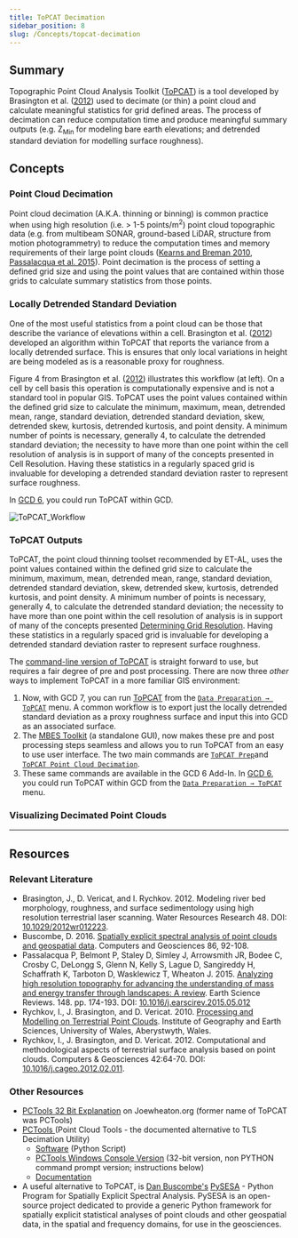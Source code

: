 ```yaml
---
title: ToPCAT Decimation
sidebar_position: 8
slug: /Concepts/topcat-decimation
---
```


## Summary

Topographic Point Cloud Analysis Toolkit ([ToPCAT](http://tat.riverscapes.net/Help/Data_Preparation/topcat-menu/)) is a tool developed by Brasington et al. ([2012](#Relevant_Literature)) used to decimate (or thin) a point cloud and calculate meaningful statistics for grid defined areas. The process of decimation can reduce computation time and produce meaningful summary outputs (e.g. Z<sub>Min</sub> for modeling bare earth elevations; and detrended standard deviation for modelling surface roughness). 

## Concepts

### Point Cloud Decimation 

Point cloud decimation (A.K.A. thinning or binning) is common practice when using high resolution (i.e. > 1-5 points/m<sup>2</sup>) point cloud topographic data (e.g. from multibeam SONAR, ground-based LiDAR, structure from motion photogrammetry) to reduce the computation times and memory requirements of their large point clouds ([Kearns and Breman 2010](http://sites.google.com/a/joewheaton.org/mbs-gcd/z--old-crap/data-processing/quantifying-uncertainty/using-topcat-topcat-based-utilities#_ENREF_10), [Passalacqua et al. 2015](http://dx.doi.org/10.1016/j.earscirev.2015.05.012)). Point decimation is the process of setting a defined grid size and using the point values that are contained within those grids to calculate summary statistics from those points. 

### Locally Detrended Standard Deviation

One of the most useful statistics from a point cloud can be those that describe the variance of elevations within a cell. Brasington et al. ([2012](#Relevant_Literature)) developed an algorithm within ToPCAT that reports the variance from a locally detrended surface. This is ensures that only local variations in height are being modeled as is a reasonable proxy for roughness. 

Figure 4 from Brasington et al. ([2012](#Relevant_Literature)) illustrates this workflow (at left). On a cell by cell basis this operation is computationally expensive and is not a standard tool in popular GIS. ToPCAT uses the point values contained within the defined grid size to calculate the minimum, maximum, mean, detrended mean, range, standard deviation, detrended standard deviation, skew, detrended skew, kurtosis, detrended kurtosis, and point density. A minimum number of points is necessary, generally 4, to calculate the detrended standard deviation; the necessity to have more than one point within the cell resolution of analysis is in support of many of the concepts presented in Cell Resolution. Having these statistics in a regularly spaced grid is invaluable for developing a detrended standard deviation raster to represent surface roughness.


In [GCD 6](/Download/old_versions.html), you could run ToPCAT within GCD.

![ToPCAT_Workflow](/img/ToPCAT_Workflow.png)

### ToPCAT Outputs

 ToPCAT, the point cloud thinning toolset recommended by ET-AL, uses the point values contained within the defined grid size to calculate the minimum, maximum, mean, detrended mean, range, standard deviation, detrended standard deviation, skew, detrended skew, kurtosis, detrended kurtosis, and point density. A minimum number of points is necessary, generally 4, to calculate the detrended standard deviation; the necessity to have more than one point within the cell resolution of analysis is in support of many of the concepts presented [Determining Grid Resolution](http://sites.google.com/a/joewheaton.org/mbs-gcd/z--old-crap/data-processing/determining-grid-resolution). Having these statistics in a regularly spaced grid is invaluable for developing a detrended standard deviation raster to represent surface roughness.

The [command-line version of ToPCAT](https://code.google.com/archive/p/point-cloud-tools/) is straight forward to use, but requires a fair degree of pre and post processing. There are now three *other* ways to implement ToPCAT in a more familiar GIS environment:
1. Now, with GCD 7, you can run [ToPCAT](http://tat.riverscapes.net/Help/Data_Preparation/topcat-menu/topcat-point-cloud-decimation-tool.html) from the [`Data Preparation → ToPCAT`](http://tat.riverscapes.net/Help/Data_Preparation/topcat-menu/) menu.  A common workflow is to export just the locally detrended standard deviation as a proxy roughness surface and input this into GCD as an associated surface.
2. The [MBES Toolkit](http://sites.google.com/a/joewheaton.org/mbs-gcd/mbes-toolkit-download) (a standalone GUI), now makes these pre and post processing steps seamless and allows you to run ToPCAT from an easy to use user interface. The two main commands are [`ToPCAT Prep`](http://tat.riverscapes.net/Help/Data_Preparation/topcat-menu/topcat-preparation-tool.html)and [`ToPCAT Point Cloud Decimation`](http://tat.riverscapes.net/Help/Data_Preparation/topcat-menu/topcat-point-cloud-decimation-tool.html). 
3. These same commands are available in the GCD 6 Add-In. In [GCD 6](/Download/old_versions.html), you could run ToPCAT within GCD from the [`Data Preparation → ToPCAT`](http://gcd6help.joewheaton.org/gcd-command-reference/data-prep-menu/e-topcat-menu) menu. 

### Visualizing Decimated Point Clouds


<YouTubeEmbed videoId="yxz3NzRwDpA" title="Visualizing Decimated Point Clouds" />

-------

## Resources

### Relevant Literature

- Brasington, J., D. Vericat, and I. Rychkov. 2012. Modeling river bed morphology, roughness, and surface sedimentology using high resolution terrestrial laser scanning. Water Resources Research 48. DOI: [10.1029/2012wr012223](http://dx.doi.org/10.0.4.5/2012wr012223).
- Buscombe, D. 2016. [Spatially explicit spectral analysis of point clouds and geospatial data](https://static1.squarespace.com/static/582b5e07197aeac54fcdd6a8/t/59d92020e45a7c0ce23fb1c9/1507401777289/Buscombe2016_CompGeosciences.pdf). Computers and Geosciences 86, 92-108. 
- Passalacqua P, Belmont P, Staley D, Simley J, Arrowsmith JR, Bodee C, Crosby C, DeLongg S, Glenn N, Kelly S, Lague D, Sangireddy H, Schaffrath K, Tarboton D, Wasklewicz T, Wheaton J. 2015. [Analyzing high resolution topography for advancing the understanding of mass and energy transfer through ](http://www.joewheaton.org/Home/research/goog_1167543503)[landscapes: A review](https://www.researchgate.net/publication/277477904_Analyzing_high_resolution_topography_for_advancing_the_understanding_of_mass_and_energy_transfer_through_landscapes_A_review). Earth Science Reviews. 148. pp. 174-193. DOI: [10.1016/j.earscirev.2015.05.012](http://dx.doi.org/10.1016/j.earscirev.2015.05.012)
- Rychkov, I., J. Brasington, and D. Vericat. 2010. [Processing and Modelling on Terrestrial Point Clouds](http://code.google.com/p/point-cloud-tools/downloads/detail?name=1.5.pdf&can=2&q=). Institute of Geography and Earth Sciences, University of Wales, Aberystwyth, Wales.
- Rychkov, I., J. Brasington, and D. Vericat. 2012. Computational and methodological aspects of terrestrial surface analysis based on point clouds. Computers & Geosciences 42:64-70. DOI: [10.1016/j.cageo.2012.02.011](http://dx.doi.org/10.0.3.248/j.cageo.2012.02.011).

### Other Resources

- [PCTools 32 Bit Explanation](http://www.joewheaton.org/Home/research/unlisted-software/point-cloud-tools) on Joewheaton.org (former name of ToPCAT was PCTools)
- [PCTools ](http://code.google.com/p/point-cloud-tools/)(Point Cloud Tools - the documented alternative to TLS Decimation Utility)
  - [Software](http://code.google.com/p/point-cloud-tools/) (Python Script)
  - [PCTools Windows Console Version](http://www.google.com/url?q=http%3A%2F%2Fwww.gis.usu.edu%2F%257Ejwheaton%2Fet_al%2FWorkshops%2FGCD_IdahoPower%2FPcTools_0.1.2_x32.zip&sa=D&sntz=1&usg=AFrqEzdcM8EKFRdmahx17uA-1Au2wIu40g) (32-bit version, non PYTHON command prompt version; instructions below)
  - [Documentation](http://code.google.com/p/point-cloud-tools/downloads/detail?name=1.5.pdf&can=2&q=)
- A useful alternative to ToPCAT, is [Dan Buscombe's](https://www.danielbuscombe.com/) [PySESA](https://dbuscombe-usgs.github.io/pysesa/) - Python Program for Spatially Explicit Spectral Analysis. PySESA is an open-source project dedicated to provide a generic Python framework for spatially explicit statistical analyses of point clouds and other geospatial data, in the spatial and frequency domains, for use in the geosciences.
